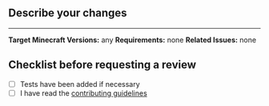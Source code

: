 ## Describe your changes

---
**Target Minecraft Versions:** any <!-- 'any' means all supported versions -->
**Requirements:** none <!-- Any required server software, such as Paper?-->
**Related Issues:** none <!-- Link[s] to related issues -->

## Checklist before requesting a review
- [ ] Tests have been added if necessary
- [ ] I have read the [contributing guidelines]()
